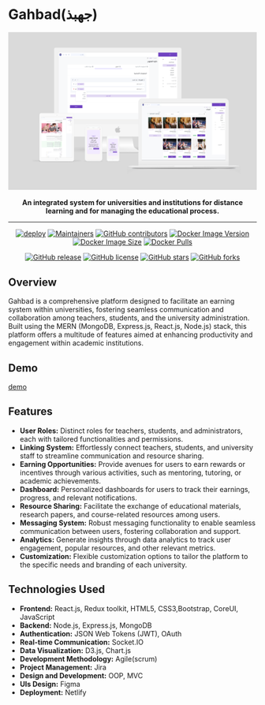 
# Gahbad(جهبذ)


<div align="center">

[![Preview](screenshot.png)](https://elearningsystem.onrender.com)

**An integrated system for universities and institutions for distance learning and for managing the educational process.**

---

[![deploy](https://github.com/alshedivat/al-folio/actions/workflows/deploy.yml/badge.svg)](https://github.com/alshedivat/al-folio/actions/workflows/deploy.yml)
[![Maintainers](https://img.shields.io/badge/maintainers-4-success.svg)](#maintainers)
[![GitHub contributors](https://img.shields.io/github/contributors/alshedivat/al-folio.svg)](https://github.com/alshedivat/al-folio/graphs/contributors/)
[![Docker Image Version](https://img.shields.io/docker/v/amirpourmand/al-folio?sort=semver&label=docker%20image&color=blueviolet)](https://hub.docker.com/r/amirpourmand/al-folio)
[![Docker Image Size](https://img.shields.io/docker/image-size/amirpourmand/al-folio?sort=date&label=docker%20image%20size&color=blueviolet)](https://hub.docker.com/r/amirpourmand/al-folio)
[![Docker Pulls](https://img.shields.io/docker/pulls/amirpourmand/al-folio?color=blueviolet)](https://hub.docker.com/r/amirpourmand/al-folio)

[![GitHub release](https://img.shields.io/github/v/release/alshedivat/al-folio)](https://github.com/alshedivat/al-folio/releases/latest)
[![GitHub license](https://img.shields.io/github/license/alshedivat/al-folio?color=blue)](https://github.com/o2sa/al-folio/blob/version-two/LICENSE)
[![GitHub stars](https://img.shields.io/github/stars/alshedivat/al-folio)](https://github.com/alshedivat/al-folio)
[![GitHub forks](https://img.shields.io/github/forks/alshedivat/al-folio)](https://github.com/alshedivat/al-folio/fork)

</div>


## Overview

Gahbad is a comprehensive platform designed to facilitate an earning system within universities, fostering seamless communication and collaboration among teachers, students, and the university administration. Built using the MERN (MongoDB, Express.js, React.js, Node.js) stack, this platform offers a multitude of features aimed at enhancing productivity and engagement within academic institutions.

## Demo 
[demo](https://elearningsystem.onrender.com)

## Features

- **User Roles:** Distinct roles for teachers, students, and administrators, each with tailored functionalities and permissions.
- **Linking System:** Effortlessly connect teachers, students, and university staff to streamline communication and resource sharing.
- **Earning Opportunities:** Provide avenues for users to earn rewards or incentives through various activities, such as mentoring, tutoring, or academic achievements.
- **Dashboard:** Personalized dashboards for users to track their earnings, progress, and relevant notifications.
- **Resource Sharing:** Facilitate the exchange of educational materials, research papers, and course-related resources among users.
- **Messaging System:** Robust messaging functionality to enable seamless communication between users, fostering collaboration and support.
- **Analytics:** Generate insights through data analytics to track user engagement, popular resources, and other relevant metrics.
- **Customization:** Flexible customization options to tailor the platform to the specific needs and branding of each university.

## Technologies Used

- **Frontend:**  React.js, Redux toolkit, HTML5, CSS3,Bootstrap, CoreUI, JavaScript
- **Backend:** Node.js, Express.js, MongoDB
- **Authentication:** JSON Web Tokens (JWT), OAuth
- **Real-time Communication:** Socket.IO
- **Data Visualization:** D3.js, Chart.js
- **Development Methodology:** Agile(scrum)
- **Project Management:** Jira
- **Design and Development:** OOP, MVC
- **UIs Design:** Figma
- **Deployment:** Netlify

